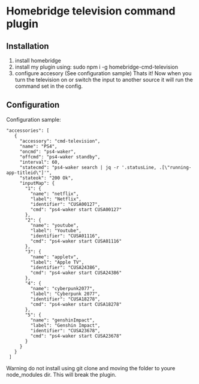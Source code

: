 # Homebridge television command plugin

## Installation

1. install homebridge
2. install my plugin using: sudo npm i -g homebridge-cmd-television
3. configure accesory (See configuration sample)
Thats it! Now when you turn the television on or switch the input to another source it will run the command set in the config.

## Configuration

Configuration sample:

 ```
"accessories": [
    {
      "accessory": "cmd-television",
      "name": "PS4",
      "oncmd": "ps4-waker",
      "offcmd": "ps4-waker standby",
      "interval": 60,
      "statecmd": "ps4-waker search | jq -r '.statusLine, .[\"running-app-titleid\"]'",
      "stateok": "200 Ok",
      "inputMap": {
        "1": {
          "name": "netflix",
          "label": "Netflix",
          "identifier": "CUSA00127",
          "cmd": "ps4-waker start CUSA00127"
        },
        "2": {
          "name": "youtube",
          "label": "Youtube",
          "identifier": "CUSA01116",
          "cmd": "ps4-waker start CUSA01116"
        },
        "3": {
          "name": "appletv",
          "label": "Apple TV",
          "identifier": "CUSA24386",
          "cmd": "ps4-waker start CUSA24386"
        },
        "4": {
          "name": "cyberpunk2077",
          "label": "Cyberpunk 2077",
          "identifier": "CUSA18278",
          "cmd": "ps4-waker start CUSA18278"
        },
        "5": {
          "name": "genshinImpact",
          "label": "Genshin Impact",
          "identifier": "CUSA23678",
          "cmd": "ps4-waker start CUSA23678"
        }
      }
    }
  ]
```

Warning do not install using git clone and moving the folder to youre node_modules dir. This will break the plugin.
